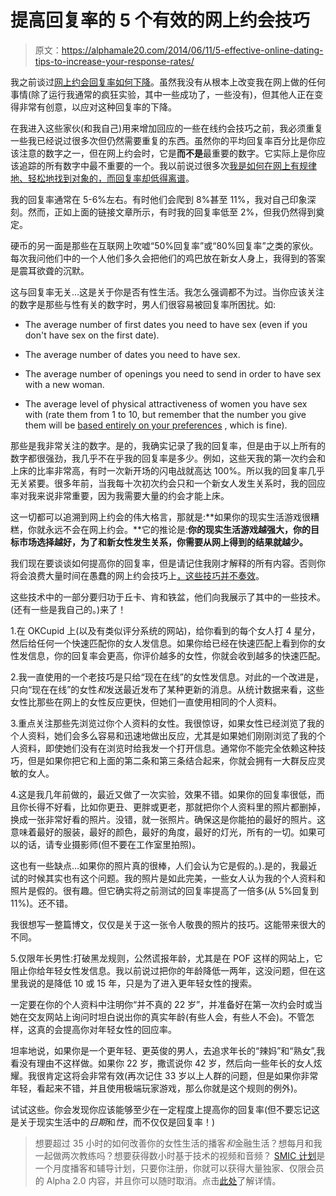 # 提高回复率的 5 个有效的网上约会技巧

> 原文：<https://alphamale20.com/2014/06/11/5-effective-online-dating-tips-to-increase-your-response-rates/>

我之前谈过[网上约会回复率如何下降](https://blackdragonblog.com/2013/11/10/why-online-dating-response-rates-have-decreased/ "Why Online Dating Response Rates Have Decreased")。虽然我没有从根本上改变我在网上做的任何事情(除了运行我通常的疯狂实验，其中一些成功了，一些没有)，但其他人正在变得非常有创意，以应对这种回复率的下降。

在我进入这些家伙(和我自己)用来增加回应的一些在线约会技巧之前，我必须重复一些我已经说过很多次但仍然需要重复的东西。虽然你的平均回复率百分比是你应该注意的数字之一，但在网上约会时，它是**而不是**最重要的数字。它实际上是你应该追踪的所有数字中最不重要的一个。我以前说过很多次[我是如何在网上有规律地、轻松地找到对象的，而回复率却低得离谱](https://blackdragonblog.com/2012/06/10/getting-laid-online-with-a-2-response-rate/ "How To Get Sex Online With Low Response")。

我的回复率通常在 5-6%左右。有时他们会爬到 8%甚至 11%，我对自己印象深刻。然而，正如上面的链接文章所示，有时我的回复率低至 2%，但我仍然得到奠定。

硬币的另一面是那些在互联网上吹嘘“50%回复率”或“80%回复率”之类的家伙。每次我问他们中的一个人他们多久会把他们的鸡巴放在新女人身上，我得到的答案是震耳欲聋的沉默。

这与回复率无关...这是关于你是否有性生活。我怎么强调都不为过。当你应该关注的数字是那些与性有关的数字时，男人们很容易被回复率所困扰。如:

*   The average number of first dates you need to have sex (even if you don't have sex on the first date).

*   The average number of dates you need to have sex.

*   The average number of openings you need to send in order to have sex with a new woman.

*   The average level of physical attractiveness of women you have sex with (rate them from 1 to 10, but remember that the number you give them will be [based entirely on your preferences](https://blackdragonblog.com/2013/12/08/top-ten-pickup-myths/ "Top Ten Pickup Myths") , which is fine).

那些是我非常关注的数字。是的，我确实记录了我的回复率，但是由于以上所有的数字都很强劲，我几乎不在乎我的回复率是多少。例如，这些天我的第一次约会和上床的比率非常高，有时一次新开场的闪电战就高达 100%。所以我的回复率几乎无关紧要。很多年前，当我每十次初次约会只和一个新女人发生关系时，我的回应率对我来说非常重要，因为我需要大量的约会才能上床。

这一切都可以追溯到网上约会的伟大格言，那就是:**如果你的现实生活游戏很糟糕，你就永远不会在网上约会。**它的推论是:**你的现实生活游戏越强大，你的目标市场选择越好，为了和新女性发生关系，你需要从网上得到的结果就越少。**

我们现在要谈谈如何提高你的回复率，但是请记住我刚才解释的所有内容。否则你将会浪费大量时间在愚蠢的网上约会技巧上[，这些技巧并不奏效](https://blackdragonblog.com/2013/03/24/online-dating-openers-gimmicky-vs-non-gimmicky/ "Online Dating Openers: Gimmicky vs. Non-Gimmicky")。

这些技术中的一部分要归功于丘卡、肯和铁盆，他们向我展示了其中的一些技术。(还有一些是我自己的。)来了！

1.在 OKCupid 上(以及有类似评分系统的网站)，给你看到的每个女人打 4 星分，然后给任何一个快速匹配你的女人发信息。如果你给已经在快速匹配上看到你的女性发信息，你的回复率会更高，你评价越多的女性，你就会收到越多的快速匹配。

2.我一直使用的一个老技巧是只给“现在在线”的女性发信息。对此的一个改进是，只向“现在在线”的女性*和*发送最近发布了某种更新的消息。从统计数据来看，这些女性比那些在网上的女性反应更快，但她们一直使用相同的个人资料。

3.重点关注那些先浏览过你个人资料的女性。我很惊讶，如果女性已经浏览了我的个人资料，她们会多么容易和迅速地做出反应，尤其是如果她们刚刚浏览了我的个人资料，即使她们没有在浏览时给我发一个打开信息。通常你不能完全依赖这种技巧，但是如果你把它和上面的第二条和第三条结合起来，你就会拥有一大群反应灵敏的女人。

4.这是我几年前做的，最近又做了一次实验，效果不错。如果你的回复率很低，而且你长得不好看，比如你更丑、更胖或更老，那就把你个人资料里的照片都删掉，换成一张非常好看的照片。没错，就一张照片。确保这是你能拍的最好的照片。这意味着最好的服装，最好的颜色，最好的角度，最好的灯光，所有的一切。如果可以的话，请专业摄影师(但不要在工作室里拍照)。

这也有一些缺点...如果你的照片真的很棒，人们会认为它是假的。).是的，我最近试的时候其实也有这个问题。我的照片是如此完美，一些女人认为我的个人资料和照片是假的。很有趣。但它确实将之前测试的回复率提高了一倍多(从 5%回复到 11%)。还不错。

我很想写一整篇博文，仅仅是关于这一张令人敬畏的照片的技巧。这能带来很大的不同。

5.仅限年长男性:打破黑龙规则，公然谎报年龄，尤其是在 POF 这样的网站上，它阻止你给年轻女性发信息。我以前说过把你的年龄降低一两年，这没问题，但在这里我说的是降低 10 或 15 年，只是为了进入更年轻女性的搜索。

一定要在你的个人资料中注明你“并不真的 22 岁”，并准备好在第一次约会时或当她在交友网站上询问时坦白说出你的真实年龄(有些人会，有些人不会)。不管怎样，这真的会提高你对年轻女性的回应率。

坦率地说，如果你是一个更年轻、更英俊的男人，去追求年长的“辣妈”和“熟女”,我看没有理由不这样做。如果你 22 岁，撒谎说你 42 岁，然后向一些年长的女人炫耀。我很肯定这将会非常有效(再次记住 33 岁以上人群的问题，但是如果你非常年轻，看起来不错，并且使用极端玩家游戏，那么你就是这个规则的例外)。

试试这些。你会发现你应该能够至少在一定程度上提高你的回复率(但不要忘记这是关于现实生活中的*日期*和*性*，而不仅仅是回复率！)

> 想要超过 35 小时的如何改善你的女性生活的播客*和*金融生活？想每月和我一起做两次教练吗？想要获得数小时基于技术的视频和音频？ [SMIC 计划](https://alphamale20.kartra.com/page/vIL17)是一个月度播客和辅导计划，只要你注册，你就可以获得大量独家、仅限会员的 Alpha 2.0 内容，并且你可以随时取消。点击[此处](https://alphamale20.kartra.com/page/vIL17)了解详情。
> 
> 